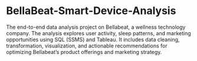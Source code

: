 # BellaBeat-Smart-Device-Analysis
The end-to-end data analysis project on Bellabeat, a wellness technology company. The analysis explores user activity, sleep patterns, and marketing opportunities using SQL (SSMS) and Tableau. It includes data cleaning, transformation, visualization, and actionable recommendations for optimizing Bellabeat’s product offerings and marketing strategy.
